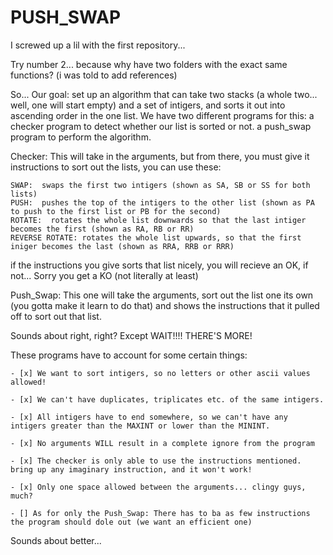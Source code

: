 # PUSH_SWAP
I screwed up a lil with the first repository... 

Try number 2... because why have two folders with the exact same functions?
(i was told to add references)

So... Our goal: set up an algorithm that can take two stacks (a whole two... well, one will start empty) and a set of intigers, and sorts it out into ascending order in the one list.
We have two different programs for this: a checker program to detect whether our list is sorted or not.
                                         a push_swap program to perform the algorithm.
                                         
Checker: This will take in the arguments, but from there, you must give it instructions to sort out the lists, you can use these:
        
    SWAP:  swaps the first two intigers (shown as SA, SB or SS for both lists)
    PUSH:  pushes the top of the intigers to the other list (shown as PA to push to the first list or PB for the second)
    ROTATE:  rotates the whole list downwards so that the last intiger becomes the first (shown as RA, RB or RR)
    REVERSE ROTATE: rotates the whole list upwards, so that the first iniger becomes the last (shown as RRA, RRB or RRR)

if the instructions you give sorts that list nicely, you will recieve an OK, if not... Sorry you get a KO (not literally at least)

Push_Swap: This one will take the arguments, sort out the list one its own (you gotta make it learn to do that) and shows the instructions that it pulled off to sort out that list.

Sounds about right, right? Except WAIT!!!! THERE'S MORE!

These programs have to account for some certain things: 
                                                        
    - [x] We want to sort intigers, so no letters or other ascii values allowed!
                                                        
    - [x] We can't have duplicates, triplicates etc. of the same intigers.
                                                        
    - [x] All intigers have to end somewhere, so we can't have any intigers greater than the MAXINT or lower than the MININT.
                                                        
    - [x] No arguments WILL result in a complete ignore from the program
                                                        
    - [x] The checker is only able to use the instructions mentioned. bring up any imaginary instruction, and it won't work!
                                                         
    - [x] Only one space allowed between the arguments... clingy guys, much?
                                                        
    - [] As for only the Push_Swap: There has to ba as few instructions the program should dole out (we want an efficient one)
Sounds about better...
